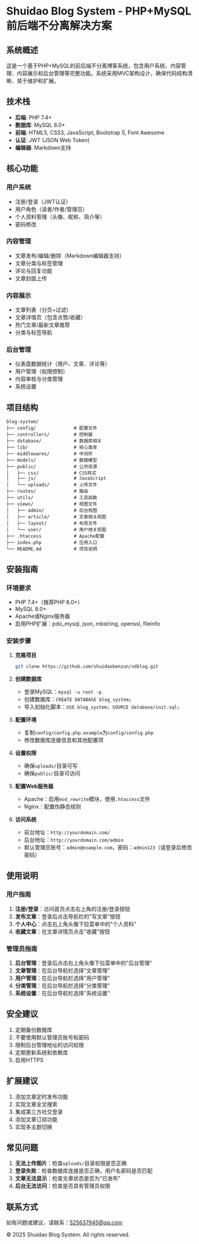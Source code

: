 # Shuidao Blog System - PHP+MySQL 前后端不分离解决方案

## 系统概述
这是一个基于PHP+MySQL的前后端不分离博客系统，包含用户系统、内容管理、内容展示和后台管理等完整功能。系统采用MVC架构设计，确保代码结构清晰、易于维护和扩展。

## 技术栈
- **后端**: PHP 7.4+
- **数据库**: MySQL 8.0+
- **前端**: HTML5, CSS3, JavaScript, Bootstrap 5, Font Awesome
- **认证**: JWT (JSON Web Token)
- **编辑器**: Markdown支持

## 核心功能
### 用户系统
- 注册/登录（JWT认证）
- 用户角色（读者/作者/管理员）
- 个人资料管理（头像、昵称、简介等）
- 密码修改

### 内容管理
- 文章发布/编辑/删除（Markdown编辑器支持）
- 文章分类与标签管理
- 评论与回复功能
- 文章封面上传

### 内容展示
- 文章列表（分页+过滤）
- 文章详情页（包含点赞/收藏）
- 热门文章/最新文章推荐
- 分类与标签导航

### 后台管理
- 仪表盘数据统计（用户、文章、评论等）
- 用户管理（权限控制）
- 内容审核与分类管理
- 系统设置

## 项目结构
```
blog-system/
├── config/              # 配置文件
├── controllers/         # 控制器
├── database/            # 数据库相关
├── lib/                 # 核心类库
├── middlewares/         # 中间件
├── models/              # 数据模型
├── public/              # 公共资源
│   ├── css/             # CSS样式
│   ├── js/              # JavaScript
│   └── uploads/         # 上传文件
├── routes/              # 路由
├── utils/               # 工具函数
├── views/               # 视图文件
│   ├── admin/           # 后台视图
│   ├── article/         # 文章相关视图
│   ├── layout/          # 布局文件
│   └── user/            # 用户相关视图
├── .htaccess            # Apache配置
├── index.php            # 应用入口
└── README.md            # 项目说明
```

## 安装指南
### 环境要求
- PHP 7.4+（推荐PHP 8.0+）
- MySQL 8.0+
- Apache或Nginx服务器
- 启用PHP扩展：pdo_mysql, json, mbstring, openssl, fileinfo

### 安装步骤
1. **克隆项目**
   ```bash
   git clone https://github.com/shuidaobenzun/sdblog.git
   ```

2. **创建数据库**
   - 登录MySQL：`mysql -u root -p`
   - 创建数据库：`CREATE DATABASE blog_system;`
   - 导入初始化脚本：`USE blog_system; SOURCE database/init.sql;`

3. **配置环境**
   - 复制`config/config.php.example`为`config/config.php`
   - 修改数据库连接信息和其他配置项

4. **设置权限**
   - 确保`uploads/`目录可写
   - 确保`public/`目录可访问

5. **配置Web服务器**
   - Apache：启用`mod_rewrite`模块，使用`.htaccess`文件
   - Nginx：配置伪静态规则

6. **访问系统**
   - 前台地址：`http://yourdomain.com/`
   - 后台地址：`http://yourdomain.com/admin`
   - 默认管理员账号：`admin@example.com`，密码：`admin123`（请登录后修改密码）

## 使用说明
### 用户指南
1. **注册/登录**：访问首页点击右上角的注册/登录按钮
2. **发布文章**：登录后点击导航栏的"写文章"按钮
3. **个人中心**：点击右上角头像下拉菜单中的"个人资料"
4. **收藏文章**：在文章详情页点击"收藏"按钮

### 管理员指南
1. **后台管理**：登录后点击右上角头像下拉菜单中的"后台管理"
2. **文章管理**：在后台导航栏选择"文章管理"
3. **用户管理**：在后台导航栏选择"用户管理"
4. **分类管理**：在后台导航栏选择"分类管理"
5. **系统设置**：在后台导航栏选择"系统设置"

## 安全建议
1. 定期备份数据库
2. 不要使用默认管理员账号和密码
3. 限制后台管理地址的访问权限
4. 定期更新系统和依赖库
5. 启用HTTPS

## 扩展建议
1. 添加文章定时发布功能
2. 实现文章全文搜索
3. 集成第三方社交登录
4. 添加文章订阅功能
5. 实现多主题切换

## 常见问题
1. **无法上传图片**：检查`uploads/`目录权限是否正确
2. **登录失败**：检查数据库连接是否正确，用户名密码是否匹配
3. **文章无法显示**：检查文章状态是否为"已发布"
4. **后台无法访问**：检查是否具有管理员权限

## 联系方式
如有问题或建议，请联系：[525637945@qq.com](mailto:525637945@qq.com)

© 2025 Shuidao Blog System. All rights reserved.
